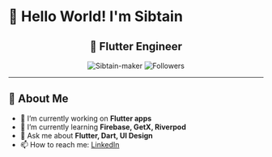 # 👋 Hello World! I'm Sibtain

<h2 align="center"> 🚀 Flutter Engineer </h2>

<p align="center">
  <img src="https://komarev.com/ghpvc/?username=Sibtain-maker&label=Profile%20views&color=0e75b6&style=flat" alt="Sibtain-maker" />
  <img src="https://img.shields.io/github/followers/Sibtain-maker?label=Followers&style=social" alt="Followers" />
</p>

---

## 🧠 About Me
- 🔭 I’m currently working on **Flutter apps**
- 🌱 I’m currently learning **Firebase, GetX, Riverpod**
- 💬 Ask me about **Flutter, Dart, UI Design**
- 📫 How to reach me: [LinkedIn](https://www.linkedin.com/in/YOUR-LINKEDIN-USERNAME)
